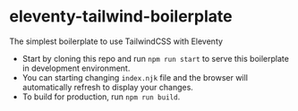 # eleventy-tailwind-boilerplate
The simplest boilerplate to use TailwindCSS with Eleventy

- Start by cloning this repo and run <code>npm run start</code> to serve this boilerplate in development environment.
- You can starting changing <code>index.njk</code> file and the browser will automatically refresh to display your changes.
- To build for production, run <code>npm run build</code>.
